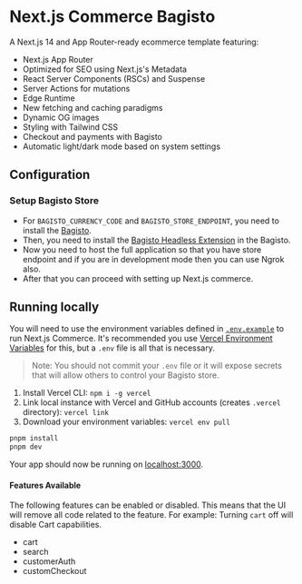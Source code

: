 
# Next.js Commerce Bagisto

A Next.js 14 and App Router-ready ecommerce template featuring:

- Next.js App Router
- Optimized for SEO using Next.js's Metadata
- React Server Components (RSCs) and Suspense
- Server Actions for mutations
- Edge Runtime
- New fetching and caching paradigms
- Dynamic OG images
- Styling with Tailwind CSS
- Checkout and payments with Bagisto
- Automatic light/dark mode based on system settings

<h3 id="v1-note"></h3>

## Configuration

### Setup Bagisto Store

- For `BAGISTO_CURRENCY_CODE` and `BAGISTO_STORE_ENDPOINT`, you need to install the [Bagisto](https://github.com/bagisto/bagisto/tree/v2.0.0).
- Then, you need to install the [Bagisto Headless Extension](https://github.com/bagisto/headless-ecommerce/tree/v2.0.1) in the Bagisto.
- Now you need to host the full application so that you have store endpoint and if you are in development mode then you can use Ngrok also.
- After that you can proceed with setting up Next.js commerce.

## Running locally

You will need to use the environment variables defined in [`.env.example`](.env.example) to run Next.js Commerce. It's recommended you use [Vercel Environment Variables](https://vercel.com/docs/concepts/projects/environment-variables) for this, but a `.env` file is all that is necessary.

> Note: You should not commit your `.env` file or it will expose secrets that will allow others to control your Bagisto store.

1. Install Vercel CLI: `npm i -g vercel`
2. Link local instance with Vercel and GitHub accounts (creates `.vercel` directory): `vercel link`
3. Download your environment variables: `vercel env pull`

```bash
pnpm install
pnpm dev
```

Your app should now be running on [localhost:3000](http://localhost:3000/).

#### Features Available

The following features can be enabled or disabled. This means that the UI will remove all code related to the feature.
For example: Turning `cart` off will disable Cart capabilities.

- cart
- search
- customerAuth
- customCheckout